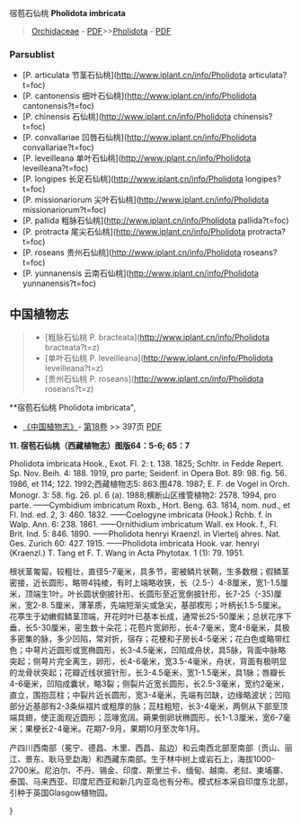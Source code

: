 宿苞石仙桃 **Pholidota imbricata**

> [Orchidaceae](http://www.iplant.cn/info/Orchidaceae?t=foc) - [PDF](http://www.iplant.cn/foc/pdf/Orchidaceae.pdf)>>[Pholidota](http://www.iplant.cn/info/Pholidota?t=foc) - [PDF](http://www.iplant.cn/foc/pdf/Pholidota.pdf)

### Parsublist

* [P.  articulata  节茎石仙桃](http://www.iplant.cn/info/Pholidota articulata?t=foc)
* [P.  cantonensis  细叶石仙桃](http://www.iplant.cn/info/Pholidota cantonensis?t=foc)
* [P.  chinensis  石仙桃](http://www.iplant.cn/info/Pholidota chinensis?t=foc)
* [P.  convallariae  凹唇石仙桃](http://www.iplant.cn/info/Pholidota convallariae?t=foc)
* [P.  leveilleana  单叶石仙桃](http://www.iplant.cn/info/Pholidota leveilleana?t=foc)
* [P.  longipes  长足石仙桃](http://www.iplant.cn/info/Pholidota longipes?t=foc)
* [P.  missionariorum  尖叶石仙桃](http://www.iplant.cn/info/Pholidota missionariorum?t=foc)
* [P.  pallida  粗脉石仙桃](http://www.iplant.cn/info/Pholidota pallida?t=foc)
* [P.  protracta  尾尖石仙桃](http://www.iplant.cn/info/Pholidota protracta?t=foc)
* [P.  roseans  贵州石仙桃](http://www.iplant.cn/info/Pholidota roseans?t=foc)
* [P.  yunnanensis  云南石仙桃](http://www.iplant.cn/info/Pholidota yunnanensis?t=foc)

## 中国植物志

> * [粗脉石仙桃  P.  bracteata](http://www.iplant.cn/info/Pholidota bracteata?t=z)
> * [单叶石仙桃  P.  leveilleana](http://www.iplant.cn/info/Pholidota leveilleana?t=z)
> * [贵州石仙桃  P.  roseans](http://www.iplant.cn/info/Pholidota roseans?t=z)

**宿苞石仙桃 Pholidota imbricata",

* [《中国植物志》](http://www.iplant.cn/frps)- [第18卷](http://www.iplant.cn/frps/vol/18) >> 397页 [PDF](http://www.iplant.cn/frps/pdf/18/397a.pdf)

**11. 宿苞石仙桃（西藏植物志）图版64：5-6; 65：7**

Pholidota imbricata Hook., Exot. Fl. 2: t. 138. 1825; Schltr. in Fedde Repert. Sp. Nov. Beih. 4: 188. 1919, pro parte; Seidenf. in Opera Bot. 89: 98. fig. 56. 1986, et 114; 122. 1992;西藏植物志5: 863.图478. 1987; E. F. de Vogel in Orch. Monogr. 3: 58. fig. 26. pl. 6 (a). 1988;横断山区维管植物2: 2578. 1994, pro parte. ——Cymbidium imbricatum Roxb., Hort. Beng. 63. 1814, nom. nud., et Fl. Ind. ed. 2, 3: 460. 1832. ——Coelogyne imbricata (Hook.) Rchb. f. in Walp. Ann. 6: 238. 1861. ——Ornithidium imbricatum Wall. ex Hook. f., Fl. Brit. Ind. 5: 846. 1890. ——Pholidota henryi Kraenzl. in Viertelj ahres. Nat. Ges. Zurich 60: 427. 1915. ——Pholidota imbricata Hook. var. henryi (Kraenzl.) T. Tang et F. T. Wang in Acta Phytotax. 1 (1): 79. 1951.

根状茎匍匐，较粗壮，直径5-7毫米，具多节，密被鳞片状鞘，生多数根；假鳞茎密接，近长圆形，略带4钝棱，有时上端略收狭，长（2.5-）4-8厘米，宽1-1.5厘米，顶端生1叶。叶长圆状倒披针形、长圆形至近宽倒披针形，长7-25（-35)厘米，宽2-8. 5厘米，薄革质，先端短渐尖或急尖，基部楔形；叶柄长1.5-5厘米。花葶生于幼嫩假鳞茎顶端，开花时叶已基本长成，通常长25-50厘米；总状花序下垂，长5-30厘米，密生数十朵花；花苞片宽卵形，长4-7毫米，宽4-8毫米，具极多密集的脉，多少凹陷，常对折，宿存；花梗和子房长4-5毫米；花白色或略带红色；中萼片近圆形或宽椭圆形，长3-4.5毫米，凹陷成舟状，具5脉，背面中脉略突起；侧萼片完全离生，卵形，长4-6毫米，宽3.5-4毫米，舟状，背面有极明显的龙骨状突起；花瓣近线状披针形，长3-4.5毫米，宽1-1.5毫米，具1脉；唇瓣长4-6毫米，凹陷成囊状，略3裂；侧裂片近宽长圆形，长2.5-3毫米，宽约2毫米，直立，围抱蕊柱；中裂片近长圆形，宽3-4毫米，先端有凹缺，边缘略波状；凹陷部分近基部有2-3条纵褶片或粗厚的脉；蕊柱粗短，长3-4毫米，两侧从下部至顶端具翅，使正面观近圆形；蕊喙宽阔。蒴果倒卵状椭圆形，长1-1.3厘米，宽6-7毫米；果梗长2-4毫米。花期7-9月，果期10月至次年1月。

产四川西南部（冕宁、德昌、木里、西昌、盐边）和云南西北部至南部（贡山、丽江、景东、耿马至勐海）和西藏东南部。生于林中树上或岩石上，海拔1000-2700米。尼泊尔、不丹、锡金、印度、斯里兰卡、缅甸、越南、老挝、柬埔寨、泰国、马来西亚、印度尼西亚和新几内亚岛也有分布。模式标本采自印度东北部，引种于英国Glasgow植物园。

}